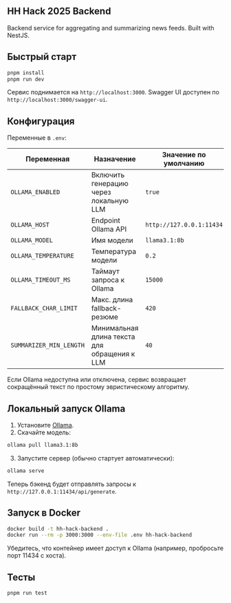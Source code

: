 ## HH Hack 2025 Backend

Backend service for aggregating and summarizing news feeds. Built with NestJS.

## Быстрый старт

```bash
pnpm install
pnpm run dev
```

Сервис поднимается на `http://localhost:3000`. Swagger UI доступен по `http://localhost:3000/swagger-ui`.

## Конфигурация

Переменные в `.env`:

| Переменная | Назначение | Значение по умолчанию |
| --- | --- | --- |
| `OLLAMA_ENABLED` | Включить генерацию через локальную LLM | `true` |
| `OLLAMA_HOST` | Endpoint Ollama API | `http://127.0.0.1:11434` |
| `OLLAMA_MODEL` | Имя модели | `llama3.1:8b` |
| `OLLAMA_TEMPERATURE` | Температура модели | `0.2` |
| `OLLAMA_TIMEOUT_MS` | Таймаут запроса к Ollama | `15000` |
| `FALLBACK_CHAR_LIMIT` | Макс. длина fallback-резюме | `420` |
| `SUMMARIZER_MIN_LENGTH` | Минимальная длина текста для обращения к LLM | `40` |

Если Ollama недоступна или отключена, сервис возвращает сокращённый текст по простому эвристическому алгоритму.

## Локальный запуск Ollama

1. Установите [Ollama](https://ollama.com/download).
2. Скачайте модель:

```bash
ollama pull llama3.1:8b
```

3. Запустите сервер (обычно стартует автоматически):

```bash
ollama serve
```

Теперь бэкенд будет отправлять запросы к `http://127.0.0.1:11434/api/generate`.

## Запуск в Docker

```bash
docker build -t hh-hack-backend .
docker run --rm -p 3000:3000 --env-file .env hh-hack-backend
```

Убедитесь, что контейнер имеет доступ к Ollama (например, пробросьте порт 11434 с хоста).

## Тесты

```bash
pnpm run test
```
